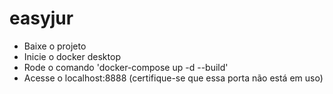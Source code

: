 # easyjur

- Baixe o projeto
- Inicie o docker desktop
- Rode o comando 'docker-compose up -d --build'
- Acesse o localhost:8888 (certifique-se que essa porta não está em uso)